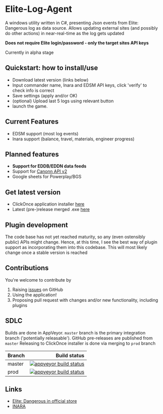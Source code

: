 # Elite-Log-Agent

A windows utility written in C#, presenting Json events from Elite: Dangerous log as data source. 
Allows updating external sites (and possibly do other actions) in near-real-time as the log gets updated

**Does not require Elite login/password - only the target sites API keys**

Currently in alpha stage

## Quickstart: how to install/use

* Download latest version (links below)
* Input commander name, Inara and EDSM API keys, click 'verify' to check info is correct
* Save settings (apply and/or OK)
* (optional) Upload last 5 logs using relevant button
* launch the game.

## Current Features

* EDSM support (most log events)
* Inara support (balance, travel, materials, engineer progress)

## Planned features

* **Support for EDDB/EDDN data feeds**
* Support for [Canonn API v2](https://github.com/derrickmehaffy/CAPI-V2)
* Google sheets for Powerplay/BGS

## Get latest version

* ClickOnce application installer [here](https://elitelogagent.blob.core.windows.net/clickonce/EliteLogAgent.application)
* Latest (pre-)release merged .exe [here](https://github.com/DarkWanderer/Elite-Log-Agent/releases)

## Plugin development

The code base has not yet reached maturity, so any (even ostensibly public) APIs might change. Hence, at this time, I see the best way of plugin support as incorporating them into this codebase. This will most likely change once a stable version is reached

## Contributions

You're welcome to contribute by

1. Raising [issues](https://github.com/DarkWanderer/Elite-Log-Agent/issues) on GitHub
2. Using the application!
3. Proposing pull request with changes and/or new functionality, including plugins

## SDLC

Builds are done in AppVeyor. `master` branch is the primary integration branch ('potentially releasable').
GitHub pre-releases are published from `master`
Releasing to ClickOnce installer is done via merging to `prod` branch

| Branch        | Build status  |
| ------------- | ------------: |
| master        | [![appveyor build status][buildstatus-master]][project] |
| prod          | [![appveyor build status][buildstatus-prod]][project]   |

## Links

* [Elite: Dangerous in official store](https://www.frontierstore.net/games/elite-dangerous-cat.html)
* [INARA](https://inara.cz)

[buildstatus-master]: https://ci.appveyor.com/api/projects/status/6n52i9wkthtwtb34/branch/master
[buildstatus-prod]: https://ci.appveyor.com/api/projects/status/6n52i9wkthtwtb34/branch/prod
[project]: https://ci.appveyor.com/project/DarkWanderer/Elite-Log-Agent
